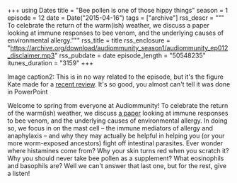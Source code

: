 +++
using Dates
title = "Bee pollen is one of those hippy things"
season = 1
episode = 12
date = Date("2015-04-16")
tags = ["archive"]
rss_descr = """
To celebrate the return of the warm(ish) weather, we discuss a paper looking at immune responses to bee venom, and the underlying causes of environmental allergy."""
rss_title = title
rss_enclosure = "https://archive.org/download/audiommunity_season1/audiommunity_ep012_disclaimer.mp3"
rss_pubdate = date
episode_length = "50548235"
itunes_duration = "3159"
+++



Image caption2: This is in no way related to the episode, but it's the figure Kate made for a [recent review](http://www.ncbi.nlm.nih.gov/pubmed/25800355). It's so good, you almost can't tell it was done in PowerPoint

Welcome to spring from everyone at Audiommunity! To celebrate the return of the warm(ish) weather, we discuss [a paper](http://ac.els-cdn.com/S1074761313004391/1-s2.0-S1074761313004391-main.pdf?_tid=f09399f0-e46c-11e4-b3a9-00000aab0f6c&acdnat=1429211907_1552c31e87678c5dfc5613aef596cadd) looking at immune responses to bee venom, and the underlying causes of environmental allergy. In doing so, we focus in on the mast cell – the immune mediators of allergy and anaphylaxis – and why they may actually be helpful in helping you (or your more worm-exposed ancestors) fight off intestinal parasites. Ever wonder where histamines come from? Why your skin turns red when you scratch it? Why you should never take bee pollen as a supplement? What eosinophils and basophils are? Well we can't answer that last one, but for the rest, give a listen!

